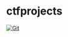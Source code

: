 # ctfprojects

[![Git](https://app.soluble.cloud/api/v1/public/badges/a64d55cc-c385-48b8-9464-02fd93a57f5e.svg?orgId=405986230211)](https://app.soluble.cloud/repos/details/github.com/paradoxxs/ctfprojects?orgId=405986230211)  

